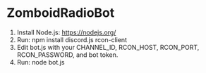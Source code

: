 # ZomboidRadioBot
1. Install Node.js: https://nodejs.org/
2. Run: npm install discord.js rcon-client
3. Edit bot.js with your CHANNEL_ID, RCON_HOST, RCON_PORT, RCON_PASSWORD, and bot token.
4. Run: node bot.js
